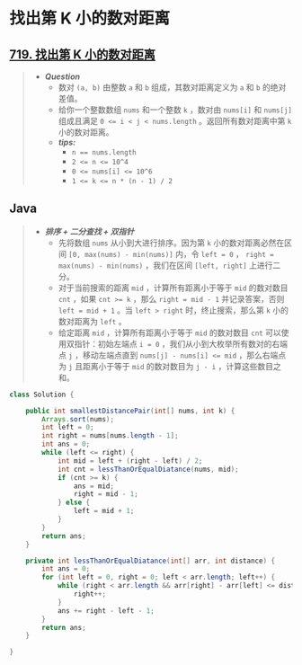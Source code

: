 # 找出第 K 小的数对距离

## [719. 找出第 K 小的数对距离](https://leetcode.cn/problems/find-k-th-smallest-pair-distance/)

> - ***Question***
>   - 数对 `(a, b)` 由整数 `a` 和 `b` 组成，其数对距离定义为 `a` 和 `b` 的绝对差值。
>   - 给你一个整数数组 `nums` 和一个整数 `k` ，数对由 `nums[i]` 和 `nums[j]` 组成且满足 `0 <= i < j < nums.length` 。返回所有数对距离中第 `k` 小的数对距离。
>   - ***tips:***
>     - `n == nums.length`
>     - `2 <= n <= 10^4`
>     - `0 <= nums[i] <= 10^6`
>     - `1 <= k <= n * (n - 1) / 2`

## Java

> - ***排序 + 二分查找 + 双指针***
>   - 先将数组 `nums` 从小到大进行排序。因为第 `k` 小的数对距离必然在区间 `[0, max(nums) - min(nums)]` 内，令 `left = 0` ， `right = max(nums) - min(nums)` ，我们在区间 `[left, right]` 上进行二分。
>   - 对于当前搜索的距离 `mid` ，计算所有距离小于等于 `mid` 的数对数目 `cnt` ，如果 `cnt >= k` ，那么 `right = mid - 1` 并记录答案，否则 `left = mid + 1` 。当 `left > right` 时，终止搜索，那么第 `k` 小的数对距离为 `left` 。
>   - 给定距离 `mid` ，计算所有距离小于等于 `mid` 的数对数目 `cnt` 可以使用双指针：初始左端点 `i = 0` ，我们从小到大枚举所有数对的右端点 `j` ，移动左端点直到 `nums[j] - nums[i] <= mid` ，那么右端点为 `j` 且距离小于等于 `mid` 的数对数目为 `j - i` ，计算这些数目之和。

```java
class Solution {

    public int smallestDistancePair(int[] nums, int k) {
        Arrays.sort(nums);
        int left = 0;
        int right = nums[nums.length - 1];
        int ans = 0;
        while (left <= right) {
            int mid = left + (right - left) / 2;
            int cnt = lessThanOrEqualDiatance(nums, mid);
            if (cnt >= k) {
                ans = mid;
                right = mid - 1;
            } else {
                left = mid + 1;
            }
        }
        return ans;
    }

    private int lessThanOrEqualDiatance(int[] arr, int distance) {
        int ans = 0;
        for (int left = 0, right = 0; left < arr.length; left++) {
            while (right < arr.length && arr[right] - arr[left] <= distance) {
                right++;
            }
            ans += right - left - 1;
        }
        return ans;
    }

}
```
